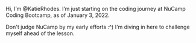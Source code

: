 Hi, I’m @KatieRhodes. 
I’m just starting on the coding journey at NuCamp Coding Bootcamp, as of January 3, 2022.
<p>Don't judge NuCamp by my early efforts :^) I'm diving in here to challenge myself ahead of the lesson.</p>

<!---
KatieRhodes/KatieRhodes is a ✨ special ✨ repository because its `README.md` (this file) appears on your GitHub profile.
You can click the Preview link to take a look at your changes.
--->
